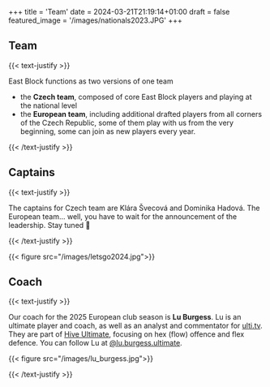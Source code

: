 +++
title = 'Team'
date = 2024-03-21T21:19:14+01:00
draft = false
featured_image = '/images/nationals2023.JPG'
+++

## Team

{{< text-justify >}}

East Block functions as two versions of one team

- the **Czech team**, composed of core East Block players and playing at the national level
- the **European team**, including additional drafted players from all corners of the Czech Republic, some of them play with us from the very beginning, some can join as new players every year.

{{< /text-justify >}}

## Captains

{{< text-justify >}}

The captains for Czech team are Klára Švecová and Dominika Hadová. The European team... well, you have to wait for the announcement of the leadership. Stay tuned 👀

{{< /text-justify >}}

{{< figure src="/images/letsgo2024.jpg">}}

## Coach

{{< text-justify >}}

Our coach for the 2025 European club season is **Lu Burgess**. Lu is an ultimate player and coach, as well as an analyst and commentator for [ulti.tv](https://ulti.tv/). They are part of [Hive Ultimate](https://hiveultimate.com/), focusing on hex (flow) offence and flex defence. You can follow Lu at [@lu.burgess.ultimate](https://www.instagram.com/lu.burgess.ultimate/).

{{< figure src="/images/lu_burgess.jpg">}}

{{< /text-justify >}}